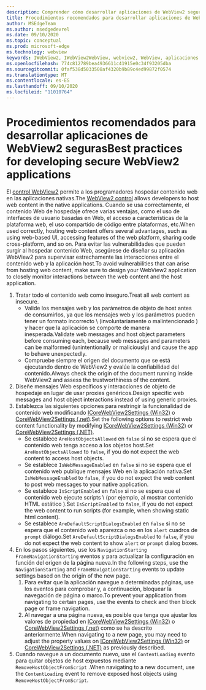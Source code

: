 ```yaml
---
description: Comprender cómo desarrollar aplicaciones de WebView2 seguras
title: Procedimientos recomendados para desarrollar aplicaciones de WebView2 seguras
author: MSEdgeTeam
ms.author: msedgedevrel
ms.date: 09/10/2020
ms.topic: conceptual
ms.prod: microsoft-edge
ms.technology: webview
keywords: IWebView2, IWebView2WebView, webview2, WebView, aplicaciones Win32, Win32, Edge, ICoreWebView2, ICoreWebView2Host, control de explorador, HTML Edge, seguridad
ms.openlocfilehash: 774c812789bea4936611c41915e0c34f93205dba
ms.sourcegitcommit: 0faf538d5033508af4320b9b89c4ed99872f0574
ms.translationtype: MT
ms.contentlocale: es-ES
ms.lasthandoff: 09/10/2020
ms.locfileid: "11010764"
---
```

# <span data-ttu-id="fa90e-104">Procedimientos recomendados para desarrollar aplicaciones de WebView2 seguras</span><span class="sxs-lookup"><span data-stu-id="fa90e-104">Best practices for developing secure WebView2 applications</span></span>  

<span data-ttu-id="fa90e-105">El [control WebView2][Webview2Main] permite a los programadores hospedar contenido web en las aplicaciones nativas.</span><span class="sxs-lookup"><span data-stu-id="fa90e-105">The [WebView2 control][Webview2Main] allows developers to host web content in the native applications.</span></span> <span data-ttu-id="fa90e-106">Cuando se usa correctamente, el contenido Web de hospedaje ofrece varias ventajas, como el uso de interfaces de usuario basadas en Web, el acceso a características de la plataforma web, el uso compartido de código entre plataformas, etc.</span><span class="sxs-lookup"><span data-stu-id="fa90e-106">When used correctly, hosting web content offers several advantages, such as using web-based UI, accessing features of the web platform, sharing code cross-platform, and so on.</span></span>  <span data-ttu-id="fa90e-107">Para evitar las vulnerabilidades que pueden surgir al hospedar contenido Web, asegúrese de diseñar su aplicación WebView2 para supervisar estrechamente las interacciones entre el contenido web y la aplicación host.</span><span class="sxs-lookup"><span data-stu-id="fa90e-107">To avoid vulnerabilities that can arise from hosting web content, make sure to design your WebView2 application to closely monitor interactions between the web content and the host application.</span></span>  

1.  <span data-ttu-id="fa90e-108">Tratar todo el contenido web como inseguro.</span><span class="sxs-lookup"><span data-stu-id="fa90e-108">Treat all web content as insecure.</span></span>  
    *   <span data-ttu-id="fa90e-109">Valide los mensajes web y los parámetros de objeto de host antes de consumirlos, ya que los mensajes web y los parámetros pueden tener un formato incorrecto \ (involuntariamente o malintencionado \) y hacer que la aplicación se comporte de manera inesperada.</span><span class="sxs-lookup"><span data-stu-id="fa90e-109">Validate web messages and host object parameters before consuming each, because web messages and parameters can be malformed \(unintentionally or maliciously\) and cause the app to behave unexpectedly.</span></span>
    *   <span data-ttu-id="fa90e-110">Compruebe siempre el origen del documento que se está ejecutando dentro de WebView2 y evalúe la confiabilidad del contenido.</span><span class="sxs-lookup"><span data-stu-id="fa90e-110">Always check the origin of the document running inside WebView2 and assess the trustworthiness of the content.</span></span>  
1.  <span data-ttu-id="fa90e-111">Diseñe mensajes Web específicos y interacciones de objeto de hospedaje en lugar de usar proxies genéricos.</span><span class="sxs-lookup"><span data-stu-id="fa90e-111">Design specific web messages and host object interactions instead of using generic proxies.</span></span>  
1.  <span data-ttu-id="fa90e-112">Establezca las siguientes opciones para restringir la funcionalidad de contenido web modificando [ICoreWebView2Settings (Win32)][Webview2ReferenceWin3209622Icorewebview2settings] o [CoreWebView2Settings (.net)][Webview2ReferenceWin3209628MicrosoftWebWebview2CoreCorewebview2settings].</span><span class="sxs-lookup"><span data-stu-id="fa90e-112">Set the following options to restrict web content functionality by modifying [ICoreWebView2Settings (Win32)][Webview2ReferenceWin3209622Icorewebview2settings] or [CoreWebView2Settings (.NET)][Webview2ReferenceWin3209628MicrosoftWebWebview2CoreCorewebview2settings].</span></span>  
    *   <span data-ttu-id="fa90e-113">Se establece `AreHostObjectsAllowed` en `false` si no se espera que el contenido web tenga acceso a los objetos host.</span><span class="sxs-lookup"><span data-stu-id="fa90e-113">Set `AreHostObjectsAllowed` to `false`, if you do not expect the web content to access host objects.</span></span>  
    *   <span data-ttu-id="fa90e-114">Se establece `IsWebMessageEnabled` en `false` si no se espera que el contenido web publique mensajes Web en la aplicación nativa.</span><span class="sxs-lookup"><span data-stu-id="fa90e-114">Set `IsWebMessageEnabled` to `false`, if you do not expect the web content to post web messages to your native application.</span></span>  
    *   <span data-ttu-id="fa90e-115">Se establece `IsScriptEnabled` en `false` si no se espera que el contenido web ejecute scripts \ (por ejemplo, al mostrar contenido HTML estático \).</span><span class="sxs-lookup"><span data-stu-id="fa90e-115">Set `IsScriptEnabled` to `false`, if you do not expect the web content to run scripts \(for example, when showing static html content\).</span></span>  
    *   <span data-ttu-id="fa90e-116">Se establece `AreDefaultScriptDialogsEnabled` en `false` si no se espera que el contenido web aparezca o no en los `alert` cuadros de `prompt` diálogo.</span><span class="sxs-lookup"><span data-stu-id="fa90e-116">Set `AreDefaultScriptDialogsEnabled` to `false`, if you do not expect the web content to show `alert` or `prompt` dialog boxes.</span></span>  
1.  <span data-ttu-id="fa90e-117">En los pasos siguientes, use los `NavigationStarting` `FrameNavigationStarting` eventos y para actualizar la configuración en función del origen de la página nueva.</span><span class="sxs-lookup"><span data-stu-id="fa90e-117">In the following steps, use the `NavigationStarting` and `FrameNavigationStarting` events to update settings based on the origin of the new page.</span></span>  
    1.  <span data-ttu-id="fa90e-118">Para evitar que la aplicación navegue a determinadas páginas, use los eventos para comprobar y, a continuación, bloquear la navegación de página o marco.</span><span class="sxs-lookup"><span data-stu-id="fa90e-118">To prevent your application from navigating to certain pages, use the events to check and then block page or frame navigation.</span></span>  
    1.  <span data-ttu-id="fa90e-119">Al navegar a una página nueva, es posible que tenga que ajustar los valores de propiedad en [ICoreWebView2Settings (Win32)][Webview2ReferenceWin3209622Icorewebview2settings] o [CoreWebView2Settings (.net)][Webview2ReferenceWin3209628MicrosoftWebWebview2CoreCorewebview2settings] como se ha descrito anteriormente.</span><span class="sxs-lookup"><span data-stu-id="fa90e-119">When navigating to a new page, you may need to adjust the property values on [ICoreWebView2Settings (Win32)][Webview2ReferenceWin3209622Icorewebview2settings] or [CoreWebView2Settings (.NET)][Webview2ReferenceWin3209628MicrosoftWebWebview2CoreCorewebview2settings] as previously described.</span></span>  
1.  <span data-ttu-id="fa90e-120">Cuando navegue a un documento nuevo, use el `ContentLoading` evento para quitar objetos de host expuestos mediante `RemoveHostObjectFromScript` .</span><span class="sxs-lookup"><span data-stu-id="fa90e-120">When navigating to a new document, use the `ContentLoading` event to remove exposed host objects using `RemoveHostObjectFromScript`.</span></span>  

<!--## Security

Always check the Source property of the WebView before using `ExecuteScript`, `PostWebMessageAsJson`, `PostWebMessageAsString`, or any other method to send information into the WebView. The WebView may have navigated to another page via the end user interacting with the page or script in the page causing navigation. Similarly, be very careful with `AddScriptToExecuteOnDocumentCreated`. All future `navigations` run the same script and if it provides access to information intended only for a certain origin, any HTML document may have access.

When examining the result of an `ExecuteScript` method call, a `WebMessageReceived` event, always check the Source of the sender, or any other mechanism of receiving information from an HTML document in a WebView validate the URI of the HTML document is what you expect.

When constructing a message to send into a WebView, prefer using `PostWebMessageAsJson` and construct the JSON string parameter using a JSON library. This avoids any potential accidents of encoding information into a JSON string or script and ensure no attacker controlled input can modify the rest of the JSON message or run arbitrary script. -->  

<!-- links -->  

[Webview2Main]: ../index.md "Introducción a Microsoft Edge WebView2 (versión preliminar) | Microsoft docs"  

[Webview2ReferenceWin3209622Icorewebview2settings]: ../reference/win32/0-9-622/icorewebview2settings.md "interfaz ICoreWebView2Settings | Microsoft docs"  

[Webview2ReferenceWin3209628MicrosoftWebWebview2CoreCorewebview2settings]: ../reference/dotnet/0-9-628/microsoft-web-webview2-core-corewebview2settings.md "Clase Microsoft. Web. WebView2. Core. CoreWebView2Settings | Microsoft docs"  
